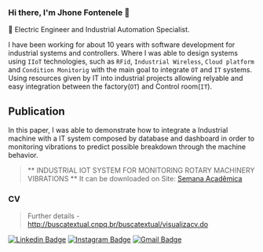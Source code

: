 ### Hi there, I'm Jhone Fontenele 👋

:brain: Electric Engineer and Industrial Automation Specialist.

I have been working for about 10 years with software development for industrial systems and controllers. Where I was able to design systems using `IIoT` technologies, such as `RFid`, `Industrial Wireless`, `Cloud platform` and `Condition Monitorig` with the main goal to integrate  `OT` and `IT` systems.  Using resources given by IT into industrial projects allowing relyable and easy integration between the factory(`OT`) and Control room(`IT`).

## Publication

In this paper, I was able to demonstrate how to integrate a Industrial machine with a IT system composed by database and dashboard in order to monitoring vibrations to predict possible breakdown through the machine behavior.

> ** INDUSTRIAL IOT SYSTEM FOR MONITORING ROTARY MACHINERY VIBRATIONS ** It can be downloaded on Site: [Semana Acadêmica](https://semanaacademica.org.br/artigo/sistema-iot-industrial-para-monitoramento-de-vibracoes-de-maquinas-rotativas)

### CV

> Further details - http://buscatextual.cnpq.br/buscatextual/visualizacv.do

[![Linkedin Badge](https://img.shields.io/badge/LinkedIn-0077B5?style=for-the-badge&logo=linkedin&logoColor=white)](https://www.linkedin.com/in/jhone-fontenele/) [![Instagram Badge](https://img.shields.io/badge/Instagram-E4405F?style=for-the-badge&logo=instagram&logoColor=white)](https://www.instagram.com/fontenelejhone/) [![Gmail Badge](https://img.shields.io/badge/-jhone_eng@icloud.com-D14836?style=for-the-badge&logo=Gmail&logoColor=white&link=mailto:jhone_eng@icloud.com)](mailto:jhone_eng@icloud.com)
